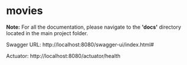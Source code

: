 # movies

**Note:** For all the documentation, please navigate to the **'docs'** directory located in the main project folder.

Swagger URL: http://localhost:8080/swagger-ui/index.html#

Actuator: http://localhost:8080/actuator/health